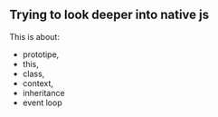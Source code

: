 ## Trying to look deeper into native js

This is about: 
- prototipe,
- this,
- class,
- context,
- inheritance
- event loop
